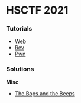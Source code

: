 # HSCTF 2021

### Tutorials

* [Web](tutorial/web-tutorial.md)
* [Rev](tutorial/rev.pdf)
* [Pwn](tutorial/pwn.md)

### Solutions

**Misc**

* [The Bops and the Beeps](misc/the-bops-and-the-beeps/SOLUTION.md)
